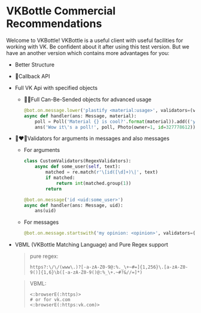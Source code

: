 # VKBottle Commercial Recommendations

Welcome to VKBottle! VKBottle is a useful client with useful facilities for working with VK. Be confident about it after using this test version. But we have an another version which contains more advantages for you:

* Better Structure

* :call_me_hand:Callback API

* Full VK Api with specified objects
  
  * :man_technologist:Full Can-Be-Sended objects for advanced usage
    
    ```python
    @bot.on.message.lower('plastify <material:usage>', validators=(validators.SafeMessage)}:
    async def handler(ans: Message, material):
        poll = Poll('Material {} is cool?'.format(material)).add(('yes', 'noh'))
        ans('Wow it\'s a poll!', poll, Photo(owner=1, id=327778612))
    ```

* :couple_with_heart_woman_man:Validators for arguments in messages and also messages
  
  * For arguments
    
    ```python
    class CustomValidators(RegexValidators):
        async def some_user(self, text):
            matched = re.match(r'\[id([\d]+)\|', text)
            if matched:
                return int(matched.group(1))
            return
    
    @bot.on.message('id <uid:some_user>')
    async def handler(ans: Message, uid):
        ans(uid)
    ```
  
  * For messages
    
    ```python
    @bot.on.message.startswith('my opinion: <opinion>', validators=(validators.SafeMessage))
    ```

* VBML (VKBottle Matching Language) and Pure Regex support
  
  > pure regex:
  > 
  > ```
  > https?:\/\/(www\.)?[-a-zA-Z0-9@:%._\+~#=]{1,256}\.[a-zA-Z0-9()]{1,6}\b([-a-zA-Z0-9()@:%_\+.~#?&//=]*)
  > ```
  
  > VBML: 
  > 
  > ```regex
  > <:browserE(:https)>
  > # or for vk.com
  > <:browserE(:https:vk.com)>
  > ```


